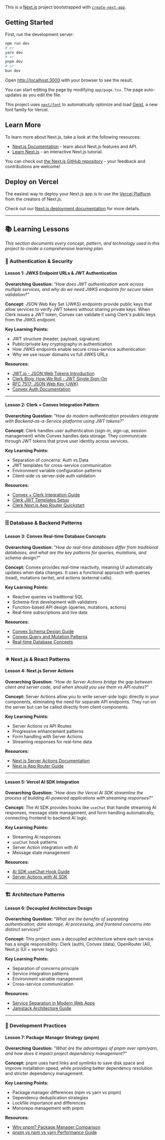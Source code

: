 This is a [Next.js](https://nextjs.org) project bootstrapped with [`create-next-app`](https://nextjs.org/docs/app/api-reference/cli/create-next-app).

## Getting Started

First, run the development server:

```bash
npm run dev
# or
yarn dev
# or
pnpm dev
# or
bun dev
```

Open [http://localhost:3000](http://localhost:3000) with your browser to see the result.

You can start editing the page by modifying `app/page.tsx`. The page auto-updates as you edit the file.

This project uses [`next/font`](https://nextjs.org/docs/app/building-your-application/optimizing/fonts) to automatically optimize and load [Geist](https://vercel.com/font), a new font family for Vercel.

## Learn More

To learn more about Next.js, take a look at the following resources:

- [Next.js Documentation](https://nextjs.org/docs) - learn about Next.js features and API.
- [Learn Next.js](https://nextjs.org/learn) - an interactive Next.js tutorial.

You can check out [the Next.js GitHub repository](https://github.com/vercel/next.js) - your feedback and contributions are welcome!

## Deploy on Vercel

The easiest way to deploy your Next.js app is to use the [Vercel Platform](https://vercel.com/new?utm_medium=default-template&filter=next.js&utm_source=create-next-app&utm_campaign=create-next-app-readme) from the creators of Next.js.

Check out our [Next.js deployment documentation](https://nextjs.org/docs/app/building-your-application/deploying) for more details.

---

## 📚 Learning Lessons

_This section documents every concept, pattern, and technology used in this project to create a comprehensive learning plan._

### 🔐 Authentication & Security

#### **Lesson 1: JWKS Endpoint URLs & JWT Authentication**

**Overarching Question:** _"How does JWT authentication work across multiple services, and why do we need JWKS endpoints for secure token validation?"_

**Concept:** JSON Web Key Set (JWKS) endpoints provide public keys that allow services to verify JWT tokens without sharing private keys. When Clerk issues a JWT token, Convex can validate it using Clerk's public keys from the JWKS endpoint.

**Key Learning Points:**

- JWT structure (header, payload, signature)
- Public/private key cryptography in authentication
- How JWKS endpoints enable secure cross-service authentication
- Why we use issuer domains vs full JWKS URLs

**Resources:**

- [JWT.io - JSON Web Tokens Introduction](https://jwt.io/introduction/)
- [Clerk Blog: How We Roll - JWT Single Sign-On](https://clerk.com/blog/how-we-roll-jwt-sso)
- [RFC 7517: JSON Web Key (JWK)](https://tools.ietf.org/html/rfc7517)
- [Convex Auth Documentation](https://docs.convex.dev/auth/advanced/custom-jwt)

---

#### **Lesson 2: Clerk + Convex Integration Pattern**

**Overarching Question:** _"How do modern authentication providers integrate with Backend-as-a-Service platforms using JWT tokens?"_

**Concept:** Clerk handles user authentication (sign-in, sign-up, session management) while Convex handles data storage. They communicate through JWT tokens that prove user identity across services.

**Key Learning Points:**

- Separation of concerns: Auth vs Data
- JWT templates for cross-service communication
- Environment variable configuration patterns
- Client-side vs server-side auth validation

**Resources:**

- [Convex + Clerk Integration Guide](https://docs.convex.dev/auth/clerk)
- [Clerk JWT Templates Setup](https://clerk.com/docs/integrations/databases/convex)
- [Clerk Next.js App Router Quickstart](https://clerk.com/docs/quickstarts/nextjs)

---

### 🗄️ Database & Backend Patterns

#### **Lesson 3: Convex Real-time Database Concepts**

**Overarching Question:** _"How do real-time databases differ from traditional databases, and what are the key patterns for queries, mutations, and schema design?"_

**Concept:** Convex provides real-time reactivity, meaning UI automatically updates when data changes. It uses a functional approach with queries (read), mutations (write), and actions (external calls).

**Key Learning Points:**

- Reactive queries vs traditional SQL
- Schema-first development with validators
- Function-based API design (queries, mutations, actions)
- Real-time subscriptions and live data

**Resources:**

- [Convex Schema Design Guide](https://docs.convex.dev/database/schemas)
- [Convex Query and Mutation Patterns](https://docs.convex.dev/functions)
- [Real-time Database Concepts](https://docs.convex.dev/understanding/concepts)

---

### ⚛️ Next.js & React Patterns

#### **Lesson 4: Next.js Server Actions**

**Overarching Question:** _"How do Server Actions bridge the gap between client and server code, and when should you use them vs API routes?"_

**Concept:** Server Actions allow you to write server-side logic directly in your components, eliminating the need for separate API endpoints. They run on the server but can be called directly from client components.

**Key Learning Points:**

- Server Actions vs API Routes
- Progressive enhancement patterns
- Form handling with Server Actions
- Streaming responses for real-time data

**Resources:**

- [Next.js Server Actions Documentation](https://nextjs.org/docs/app/building-your-application/data-fetching/server-actions-and-mutations)
- [Next.js App Router Guide](https://nextjs.org/docs/app)

---

#### **Lesson 5: Vercel AI SDK Integration**

**Overarching Question:** _"How does the Vercel AI SDK streamline the process of building AI-powered applications with streaming responses?"_

**Concept:** The AI SDK provides hooks like `useChat` that handle streaming AI responses, message state management, and form handling automatically, connecting frontend to backend AI logic.

**Key Learning Points:**

- Streaming AI responses
- `useChat` hook patterns
- Server Action integration with AI
- Message state management

**Resources:**

- [AI SDK useChat Hook Guide](https://sdk.vercel.ai/docs/ai-sdk-ui/chatbot)
- [Server Actions with AI SDK](https://sdk.vercel.ai/docs/ai-sdk-core/generating-text)

---

### 🏗️ Architecture Patterns

#### **Lesson 6: Decoupled Architecture Design**

**Overarching Question:** _"What are the benefits of separating authentication, data storage, AI processing, and frontend concerns into distinct services?"_

**Concept:** This project uses a decoupled architecture where each service has a single responsibility: Clerk (auth), Convex (data), OpenRouter (AI), Next.js (UI + server logic).

**Key Learning Points:**

- Separation of concerns principle
- Service integration patterns
- Environment variable management
- Cross-service communication

**Resources:**

- [Service Separation in Modern Web Apps](https://vercel.com/blog/build-vs-buy)
- [Jamstack Architecture Guide](https://jamstack.org/what-is-jamstack/)

---

### 🎯 Development Practices

#### **Lesson 7: Package Manager Strategy (pnpm)**

**Overarching Question:** _"What are the advantages of pnpm over npm/yarn, and how does it impact project dependency management?"_

**Concept:** pnpm uses hard links and symlinks to save disk space and improve installation speed, while providing better dependency resolution and stricter dependency management.

**Key Learning Points:**

- Package manager differences (npm vs yarn vs pnpm)
- Dependency deduplication strategies
- Lockfile importance and differences
- Monorepo management with pnpm

**Resources:**

- [Why pnpm? Package Manager Comparison](https://pnpm.io/motivation)
- [pnpm vs npm vs yarn Performance Guide](https://pnpm.io/benchmarks)
